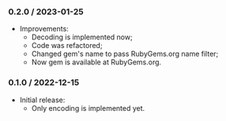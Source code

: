### 0.2.0 / 2023-01-25

* Improvements:
  * Decoding is implemented now;
  * Code was refactored;
  * Changed gem's name to pass RubyGems.org name filter;
  * Now gem is available at RubyGems.org.

### 0.1.0 / 2022-12-15

* Initial release:
  * Only encoding is implemented yet.
